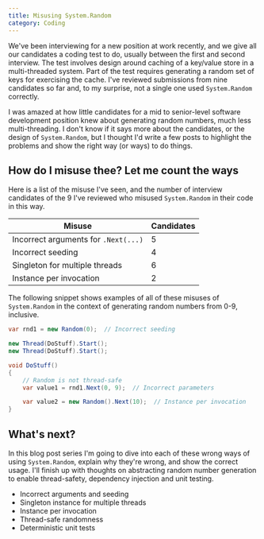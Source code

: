 ```yaml
---
title: Misusing System.Random
category: Coding
---
```

We've been interviewing for a new position at work recently, and we give all our
candidates a coding test to do, usually between the first and second interview.
The test involves design around caching of a key/value store in a multi-threaded
system. Part of the test requires generating a random set of keys for exercising
the cache. I've reviewed submissions from nine candidates so far and, to my
surprise, not a single one used `System.Random` correctly.

I was amazed at how little candidates for a mid to senior-level software
development position knew about generating random numbers, much less
multi-threading. I don't know if it says more about the candidates, or the
design of `System.Random`, but I thought I'd write a few posts to highlight the
problems and show the right way (or ways) to do things.

## How do I misuse thee? Let me count the ways

Here is a list of the misuse I've seen, and the number of interview candidates
of the 9 I've reviewed who misused `System.Random` in their code in this way.

Misuse                               | Candidates
-------------------------------------|-------
Incorrect arguments for `.Next(...)` | 5
Incorrect seeding                    | 4
Singleton for multiple threads       | 6
Instance per invocation              | 2

The following snippet shows examples of all of these misuses of `System.Random`
in the context of generating random numbers from 0-9, inclusive.

```csharp
var rnd1 = new Random(0);  // Incorrect seeding

new Thread(DoStuff).Start();
new Thread(DoStuff).Start();

void DoStuff()
{
    // Random is not thread-safe
    var value1 = rnd1.Next(0, 9);  // Incorrect parameters

    var value2 = new Random().Next(10);  // Instance per invocation
}
```

## What's next?

In this blog post series I'm going to dive into each of these wrong ways of
using `System.Random`, explain why they're wrong, and show the correct usage.
I'll finish up with thoughts on abstracting random number generation to enable
thread-safety, dependency injection and unit testing.

* Incorrect arguments and seeding
* Singleton instance for multiple threads
* Instance per invocation
* Thread-safe randomness
* Deterministic unit tests
